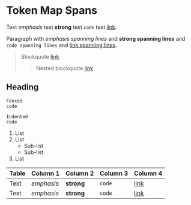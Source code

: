 # Token Map Spans

Text *emphasis* text __strong__ text `code` text [link](https://example.com).

Paragraph with *emphasis
spanning lines* and __strong
spanning lines__ and `code
spanning lines` and [link
spanning lines](https://example.com).

> Blockquote
> [link](https://example.com)
> > Nested
> > blockquote
> > [link](https://example.com)

Heading
-------

```lang
Fenced
code
```

    Indented
    code

1. List
2. List
   - Sub-list
   - Sub-list
3. List

| Table | Column 1   | Column 2   | Column 3 | Column 4                    |
|-------|------------|------------|----------|----------------------------|
| Text  | *emphasis* | __strong__ | `code`   | [link](https://example.com) |
| Text  | *emphasis* | __strong__ | `code`   | [link](https://example.com) |

<!-- markdownlint-configure-file {
  "code-block-style": false,
  "heading-style": false,
  "no-generic-link-name": false
} -->
